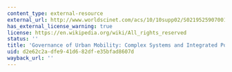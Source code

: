 ```yaml
---
content_type: external-resource
external_url: http://www.worldscinet.com/acs/10/10supp02/S0219525907001392.html
has_external_license_warning: true
license: https://en.wikipedia.org/wiki/All_rights_reserved
status: ''
title: 'Governance of Urban Mobility: Complex Systems and Integrated Policies'
uid: d2e62c2a-dfe9-41d6-82df-e35bfad8607d
wayback_url: ''
---
```

